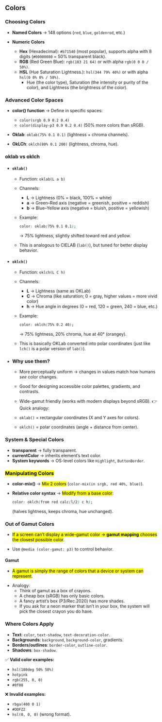  ## Colors

### Choosing Colors

* **Named Colors** → 148 options (`red`, `blue`, `goldenrod`, etc.)
* **Numeric Colors**

  * **Hex** (Hexadecimal): `#b71540` (most popular), supports alpha with 8 digits (`#00000080` = 50% transparent black).
  * **RGB** (Red Green Blue): `rgb(183 21 64)` or with alpha `rgb(0 0 0 / 50%)`.
  * **HSL** (Hue Saturation Lightness.): `hsl(344 79% 40%)` or with alpha `hsl(0 0% 0% / 50%)`.
    * Hue (the color type), Saturation (the intensity or purity of the color), and Lightness (the brightness of the color).

### Advanced Color Spaces

* **color() function** → Define in specific spaces:

  * `color(srgb 0.9 0.2 0.4)`
  * `color(display-p3 0.9 0.2 0.4)` (50% more colors than sRGB).
* **Oklab**: `oklab(75% 0.1 0.1)` (lightness + chroma channels).
* **OkLCh**: `oklch(80% 0.1 200)` (lightness, chroma, hue).

### oklab vs oklch

- ####  `oklab()`
  
   * Function: `oklab(L a b)`
   * Channels:
   
     * **L** → Lightness (0% = black, 100% = white)
     * **a** → Green–Red axis (negative = greenish, positive = reddish)
     * **b** → Blue–Yellow axis (negative = bluish, positive = yellowish)
   * Example:
   
     ```css
     color: oklab(75% 0.1 0.1);
     ```
   
     → 75% lightness, slightly shifted toward red and yellow.
   
   * This is analogous to CIELAB (`lab()`), but tuned for better display behavior.



- ####  `oklch()`

  * Function: `oklch(L C h)`
  * Channels:
  
    * **L** → Lightness (same as OKLab)
    * **C** → Chroma (like saturation; 0 = gray, higher values = more vivid color)
    * **h** → Hue angle in degrees (0 = red, 120 = green, 240 = blue, etc.)
  * Example:
  
    ```css
    color: oklch(75% 0.2 40);
    ```
  
    → 75% lightness, 20% chroma, hue at 40° (orangey).
  
  * This is basically OKLab converted into polar coordinates (just like `lch()` is a polar version of `lab()`).

- ###  Why use them?

  * More perceptually uniform → changes in values match how humans *see* color changes.
  * Good for designing accessible color palettes, gradients, and contrasts.
  * Wide-gamut friendly (works with modern displays beyond sRGB).
  👉 Quick analogy:
  
  * `oklab()` = rectangular coordinates (X and Y axes for colors).
  * `oklch()` = polar coordinates (angle + distance from center).

### System & Special Colors

* **transparent** → fully transparent.
* **currentColor** → inherits element’s text color.
* **System keywords** → OS-level colors like `Highlight`, `ButtonBorder`.

### <mark>Manipulating Colors</mark>

* **color-mix()** → <mark>Mix 2 colors</mark> (`color-mix(in srgb, red 40%, blue)`).
* **Relative color syntax** → <mark>Modify from a base color</mark>:

  ```css
  color: oklch(from red calc(l/2) c h);
  ```

  (halves lightness, keeps chroma, hue unchanged).

### Out of Gamut Colors
- <mark>If a screen can’t display a wide-gamut color → **gamut mapping** chooses the closest possible color</mark>.
* Use `@media (color-gamut: p3)` to control behavior.

#### Gamut
* <mark>A gamut is simply the range of colors that a device or system can represent</mark>.
- Analogy:
  - Think of gamut as a box of crayons.
  - A cheap box (sRGB) has only basic colors.
  - A fancy artist’s box (P3/Rec.2020) has more shades.
  - If you ask for a neon marker that isn’t in your box, the system will pick the closest crayon you do have.

### Where Colors Apply

* **Text**: `color`, `text-shadow`, `text-decoration-color`.
* **Backgrounds**: `background`, `background-color`, gradients.
* **Borders/outlines**: `border-color`, `outline-color`.
* **Shadows**: `box-shadow`.



✅ **Valid color examples:**

* `hsl(180deg 50% 50%)`
* `hotpink`
* `rgb(255, 0, 0)`
* `#0f08`

❌ **Invalid examples:**

* `rbga(400 0 1)`
* `#OOFZ2`
* `hsl(0, 0, 0)` (wrong format).
